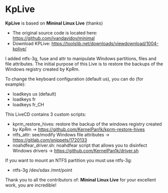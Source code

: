 # KpLive

**KpLive** is based on **Mininal Linux Live** (thanks)

- The original source code is located here: https://github.com/ivandavidov/minimal
- Download KPLive: https://toolslib.net/downloads/viewdownload/1004-kplive/

I added ntfs-3g, fuse and attr to manipulate Windows partitions, files and file attributes. The initial purpose of this Live is to restore the backups of the Windows registry created by KpRm.

To change the keyboard configuration (default us), you can do (for example):

- loadkeys us (default)
- loadkeys fr
- loadkeys fr_CH

This LiveCD contains 3 custom scripts:

- kprm_restore_hives: restore the backup of the windows registry created by KpRm -> https://github.com/KernelPan1k/kprm-restore-hives
- ntfs_attr: see/modify Windows file attributes -> https://gitlab.com/snippets/1720133
- noahdfear_driver.sh: noahdfear script that allows you to disinfect Windows drivers -> https://github.com/KernelPan1k/driver.sh

If you want to mount an NTFS partition you must use ntfs-3g:

- ntfs-3g /dev/sdax /mnt/point


Thank you to all the contributors of: **Mininal Linux Live** for your excellent work, you are incredible!
